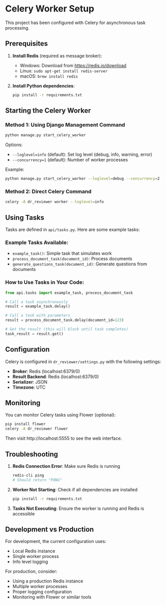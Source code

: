 # Celery Worker Setup

This project has been configured with Celery for asynchronous task processing.

## Prerequisites

1. **Install Redis** (required as message broker):
   - Windows: Download from https://redis.io/download
   - Linux: `sudo apt-get install redis-server`
   - macOS: `brew install redis`

2. **Install Python dependencies**:
   ```bash
   pip install -r requirements.txt
   ```

## Starting the Celery Worker

### Method 1: Using Django Management Command
```bash
python manage.py start_celery_worker
```

Options:
- `--loglevel=info` (default): Set log level (debug, info, warning, error)
- `--concurrency=1` (default): Number of worker processes

Example:
```bash
python manage.py start_celery_worker --loglevel=debug --concurrency=2
```

### Method 2: Direct Celery Command
```bash
celery -A dr_reviewer worker --loglevel=info
```

## Using Tasks

Tasks are defined in `api/tasks.py`. Here are some example tasks:

### Example Tasks Available:
- `example_task()`: Simple task that simulates work
- `process_document_task(document_id)`: Process documents
- `generate_questions_task(document_id)`: Generate questions from documents

### How to Use Tasks in Your Code:

```python
from api.tasks import example_task, process_document_task

# Call a task asynchronously
result = example_task.delay()

# Call a task with parameters
result = process_document_task.delay(document_id=123)

# Get the result (this will block until task completes)
task_result = result.get()
```

## Configuration

Celery is configured in `dr_reviewer/settings.py` with the following settings:

- **Broker**: Redis (localhost:6379/0)
- **Result Backend**: Redis (localhost:6379/0)
- **Serializer**: JSON
- **Timezone**: UTC

## Monitoring

You can monitor Celery tasks using Flower (optional):

```bash
pip install flower
celery -A dr_reviewer flower
```

Then visit http://localhost:5555 to see the web interface.

## Troubleshooting

1. **Redis Connection Error**: Make sure Redis is running
   ```bash
   redis-cli ping
   # Should return "PONG"
   ```

2. **Worker Not Starting**: Check if all dependencies are installed
   ```bash
   pip install -r requirements.txt
   ```

3. **Tasks Not Executing**: Ensure the worker is running and Redis is accessible

## Development vs Production

For development, the current configuration uses:
- Local Redis instance
- Single worker process
- Info level logging

For production, consider:
- Using a production Redis instance
- Multiple worker processes
- Proper logging configuration
- Monitoring with Flower or similar tools 